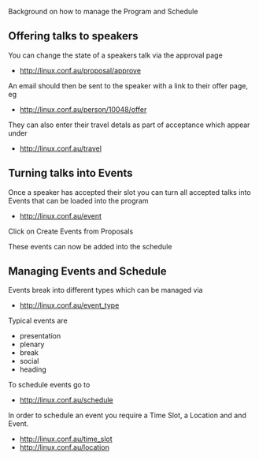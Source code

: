 Background on how to manage the Program and Schedule

Offering talks to speakers
--------------------------
You can change the state of a speakers talk via the approval page
 - http://linux.conf.au/proposal/approve

An email should then be sent to the speaker with a link to their offer page, eg
 - http://linux.conf.au/person/10048/offer

They can also enter their travel detals as part of acceptance which appear under
 - http://linux.conf.au/travel


Turning talks into Events
-------------------------
Once a speaker has accepted their slot you can turn all accepted talks into Events that can be loaded into the program
 - http://linux.conf.au/event

Click on Create Events from Proposals

These events can now be added into the schedule


Managing Events and Schedule
----------------------------
Events break into different types which can be managed via
 - http://linux.conf.au/event_type

Typical events are
 - presentation
 - plenary
 - break
 - social
 - heading

To schedule events go to
 - http://linux.conf.au/schedule

In order to schedule an event you require a Time Slot, a Location and and Event. 
 - http://linux.conf.au/time_slot
 - http://linux.conf.au/location

